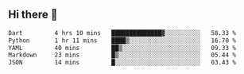 ## Hi there 👋
 <!--START_SECTION:waka-->

```txt
Dart         4 hrs 10 mins   ██████████████▓░░░░░░░░░░   58.33 %
Python       1 hr 11 mins    ████▒░░░░░░░░░░░░░░░░░░░░   16.70 %
YAML         40 mins         ██▒░░░░░░░░░░░░░░░░░░░░░░   09.33 %
Markdown     23 mins         █▒░░░░░░░░░░░░░░░░░░░░░░░   05.44 %
JSON         14 mins         █░░░░░░░░░░░░░░░░░░░░░░░░   03.43 %
```

<!--END_SECTION:waka-->
